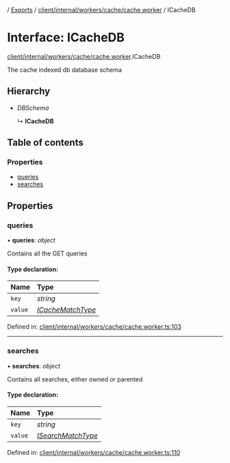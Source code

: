 [](../README.md) / [Exports](../modules.md) / [client/internal/workers/cache/cache.worker](../modules/client_internal_workers_cache_cache_worker.md) / ICacheDB

# Interface: ICacheDB

[client/internal/workers/cache/cache.worker](../modules/client_internal_workers_cache_cache_worker.md).ICacheDB

The cache indexed db database schema

## Hierarchy

* *DBSchema*

  ↳ **ICacheDB**

## Table of contents

### Properties

- [queries](client_internal_workers_cache_cache_worker.icachedb.md#queries)
- [searches](client_internal_workers_cache_cache_worker.icachedb.md#searches)

## Properties

### queries

• **queries**: *object*

Contains all the GET queries

#### Type declaration:

Name | Type |
:------ | :------ |
`key` | *string* |
`value` | [*ICacheMatchType*](client_internal_workers_cache_cache_worker.icachematchtype.md) |

Defined in: [client/internal/workers/cache/cache.worker.ts:103](https://github.com/onzag/itemize/blob/28218320/client/internal/workers/cache/cache.worker.ts#L103)

___

### searches

• **searches**: *object*

Contains all searches, either owned or parented

#### Type declaration:

Name | Type |
:------ | :------ |
`key` | *string* |
`value` | [*ISearchMatchType*](client_internal_workers_cache_cache_worker.isearchmatchtype.md) |

Defined in: [client/internal/workers/cache/cache.worker.ts:110](https://github.com/onzag/itemize/blob/28218320/client/internal/workers/cache/cache.worker.ts#L110)
